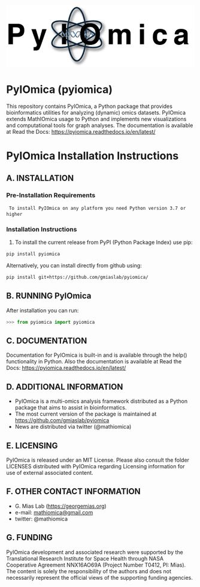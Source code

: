 ![logo](https://raw.githubusercontent.com/gmiaslab/pyiomica/master/pyiomica/data/PyIOmica.png)

# PyIOmica (pyiomica)
This repository contains PyIOmica, a Python package that provides bioinformatics utilities for analyzing (dynamic) omics datasets. PyIOmica extends MathIOmica usage to Python and implements new visualizations and computational tools for graph analyses. The documentation is available at Read the Docs: https://pyiomica.readthedocs.io/en/latest/

# PyIOmica Installation Instructions

## A. INSTALLATION 
  
### Pre-Installation Requirements

     To install PyIOmica on any platform you need Python version 3.7 or higher
  
### Installation Instructions

1. To install the current release from PyPI (Python Package Index) use pip:

```bash
pip install pyiomica
```

Alternatively, you can install directly from github using:
```bash
pip install git+https://github.com/gmiaslab/pyiomica/
```

## B. RUNNING PyIOmica

After installation you can run:

```python
>>> from pyiomica import pyiomica
```

## C. DOCUMENTATION

Documentation for PyIOmica is built-in and is available through the help() functionality in Python.
Also the documentation is available at Read the Docs: https://pyiomica.readthedocs.io/en/latest/

## D. ADDITIONAL INFORMATION

* PyIOmica is a multi-omics analysis framework distributed as a Python package that aims to assist in bioinformatics.
* The most current version of the package is maintained at
<https://github.com/gmiaslab/pyiomica>
* News are distributed via twitter (@mathiomica)

## E. LICENSING

PyIOmica is released under an MIT License. Please also consult the folder LICENSES distributed with PyIOmica regarding Licensing information for use of external associated content.

## F. OTHER CONTACT INFORMATION

* G. Mias Lab (https://georgemias.org)
* e-mail: mathiomica@gmail.com
* twitter: @mathiomica

## G. FUNDING

PyIOmica development and associated research were supported by the Translational Research Institute 
for Space Health through NASA Cooperative Agreement NNX16AO69A (Project Number T0412, PI: Mias). 
The content is solely the responsibility of the authors and does not necessarily 
represent the official views of the supporting funding agencies.
